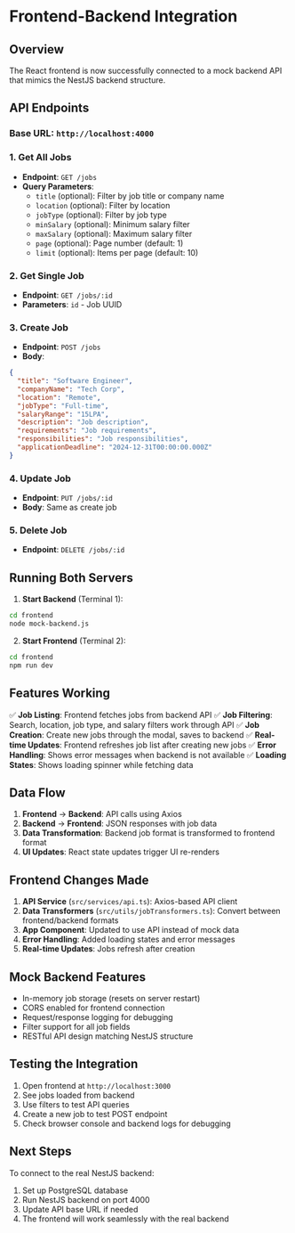 # Frontend-Backend Integration

## Overview
The React frontend is now successfully connected to a mock backend API that mimics the NestJS backend structure.

## API Endpoints

### Base URL: `http://localhost:4000`

### 1. Get All Jobs
- **Endpoint**: `GET /jobs`
- **Query Parameters**:
  - `title` (optional): Filter by job title or company name
  - `location` (optional): Filter by location
  - `jobType` (optional): Filter by job type
  - `minSalary` (optional): Minimum salary filter
  - `maxSalary` (optional): Maximum salary filter
  - `page` (optional): Page number (default: 1)
  - `limit` (optional): Items per page (default: 10)

### 2. Get Single Job
- **Endpoint**: `GET /jobs/:id`
- **Parameters**: `id` - Job UUID

### 3. Create Job
- **Endpoint**: `POST /jobs`
- **Body**:
```json
{
  "title": "Software Engineer",
  "companyName": "Tech Corp",
  "location": "Remote",
  "jobType": "Full-time",
  "salaryRange": "15LPA",
  "description": "Job description",
  "requirements": "Job requirements",
  "responsibilities": "Job responsibilities",
  "applicationDeadline": "2024-12-31T00:00:00.000Z"
}
```

### 4. Update Job
- **Endpoint**: `PUT /jobs/:id`
- **Body**: Same as create job

### 5. Delete Job
- **Endpoint**: `DELETE /jobs/:id`

## Running Both Servers

1. **Start Backend** (Terminal 1):
```bash
cd frontend
node mock-backend.js
```

2. **Start Frontend** (Terminal 2):
```bash
cd frontend
npm run dev
```

## Features Working

✅ **Job Listing**: Frontend fetches jobs from backend API
✅ **Job Filtering**: Search, location, job type, and salary filters work through API
✅ **Job Creation**: Create new jobs through the modal, saves to backend
✅ **Real-time Updates**: Frontend refreshes job list after creating new jobs
✅ **Error Handling**: Shows error messages when backend is not available
✅ **Loading States**: Shows loading spinner while fetching data

## Data Flow

1. **Frontend** → **Backend**: API calls using Axios
2. **Backend** → **Frontend**: JSON responses with job data
3. **Data Transformation**: Backend job format is transformed to frontend format
4. **UI Updates**: React state updates trigger UI re-renders

## Frontend Changes Made

1. **API Service** (`src/services/api.ts`): Axios-based API client
2. **Data Transformers** (`src/utils/jobTransformers.ts`): Convert between frontend/backend formats
3. **App Component**: Updated to use API instead of mock data
4. **Error Handling**: Added loading states and error messages
5. **Real-time Updates**: Jobs refresh after creation

## Mock Backend Features

- In-memory job storage (resets on server restart)
- CORS enabled for frontend connection
- Request/response logging for debugging
- Filter support for all job fields
- RESTful API design matching NestJS structure

## Testing the Integration

1. Open frontend at `http://localhost:3000`
2. See jobs loaded from backend
3. Use filters to test API queries
4. Create a new job to test POST endpoint
5. Check browser console and backend logs for debugging

## Next Steps

To connect to the real NestJS backend:
1. Set up PostgreSQL database
2. Run NestJS backend on port 4000
3. Update API base URL if needed
4. The frontend will work seamlessly with the real backend